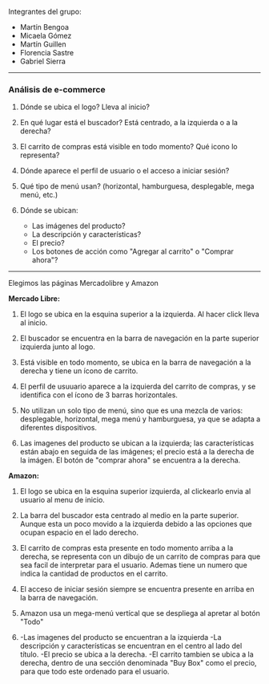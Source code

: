 Integrantes del grupo:

- Martín Bengoa
- Micaela Gómez
- Martín Guillen
- Florencia Sastre
- Gabriel Sierra

---

### Análisis de e-commerce

1. Dónde se ubica el logo? Lleva al inicio?

2. En qué lugar está el buscador? Está centrado, a la izquierda o a la derecha?

3. El carrito de compras está visible en todo momento? Qué icono lo representa?

4. Dónde aparece el perfil de usuario o el acceso a iniciar sesión?

5. Qué tipo de menú usan? (horizontal, hamburguesa, desplegable, mega menú, etc.)

6. Dónde se ubican:
   - Las imágenes del producto?
   - La descripción y características?
   - El precio?
   - Los botones de acción como "Agregar al carrito" o "Comprar ahora"?
   
---

Elegimos las páginas Mercadolibre y Amazon

**Mercado Libre:**

1. El logo se ubica en la esquina superior a la izquierda. Al hacer click lleva al inicio.

2. El buscador se encuentra en la  barra de navegación en la parte superior izquierda junto al logo.

3. Está visible en todo momento, se ubica en la barra de navegación a la derecha y tiene un ícono de carrito.

4. El perfil de usuuario aparece a la izquierda del carrito de compras, y se identifica con el ícono de 3 barras horizontales.

5. No utilizan un solo tipo de menú, sino que es una mezcla de varios: desplegable, horizontal, mega menú y hamburguesa, ya que se adapta a diferentes dispositivos.

6. Las imagenes del producto se ubican a la izquierda; las características están abajo en seguida de las imágenes; el precio está a la derecha de la imágen. El botón de "comprar ahora" se encuentra a la derecha.

**Amazon:**

1. El logo se ubica en la esquina superior izquierda, al clickearlo envia al usuario al menu de inicio.

2. La barra del buscador esta centrado al medio en la parte superior. Aunque esta un poco movido a la izquierda debido a las opciones que ocupan espacio en el lado derecho.

3. El carrito de compras esta presente en todo momento arriba a la derecha, se representa con un dibujo de un carrito de compras para que sea facil de interpretar para el usuario. Ademas tiene un numero que indica la cantidad de productos en el carrito.

4. El acceso de iniciar sesión siempre se encuentra presente en arriba en la barra de navegación.

5. Amazon usa un mega-menú vertícal que se despliega al apretar al botón "Todo"

6. -Las imagenes del producto se encuentran a la izquierda
   -La descripción y características se encuentran en el centro al lado del título.
   -El precio se ubica a la derecha.
   -El carrito tambien se ubica a la derecha, dentro de una sección denominada "Buy Box" como el precio, para que todo este ordenado para el usuario.
